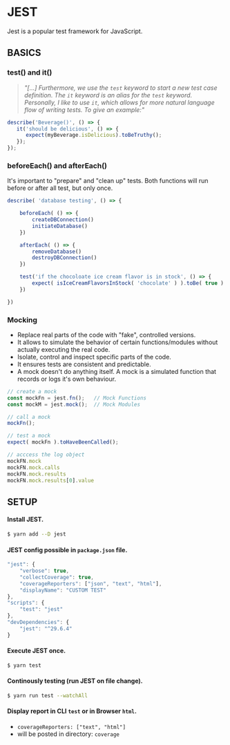 # JEST
Jest is a popular test framework for JavaScript.

## BASICS

### test() and it()
> _"[...] Furthermore, we use the `test` keyword to start a new test case definition. The `it` keyword is an alias for the `test` keyword. Personally, I like to use `it`, which allows for more natural language flow of writing tests. To give an example:"_

```js
describe('Beverage()', () => {
   it('should be delicious', () => {
      expect(myBeverage.isDelicious).toBeTruthy();
   });
});
```

### beforeEach() and afterEach()
It's important to "prepare" and "clean up" tests.
Both  functions will run before or after all test, but only once.
```js
describe( 'database testing', () => {

	beforeEach( () => {
		createDBConnection()
		initiateDatabase()
	})

	afterEach( () => {
		removeDatabase()
		destroyDBConnection()
	})

	test('if the chocoloate ice cream flavor is in stock', () => {
		expect( isIceCreamFlavorsInStock( 'chocolate' ) ).toBe( true )
	})

})
```

### Mocking
- Replace real parts of the code with "fake", controlled versions.
- It allows to simulate the behavior of certain functions/modules without actually executing the real code.
- Isolate, control and inspect specific parts of the code.
- It ensures tests are consistent and predictable. 
- A mock doesn't do anything itself. A mock is a simulated function that records or logs it's own behaviour.
```js
// create a mock
const mockFn = jest.fn();	// Mock Functions
const mockM = jest.mock();	// Mock Modules

// call a mock
mockFn();

// test a mock
expect( mockFn ).toHaveBeenCalled();

// acccess the log object
mockFN.mock
mockFN.mock.calls
mockFN.mock.results
mockFN.mock.results[0].value
```


## SETUP

#### Install JEST.
```bash
$ yarn add --D jest
```

#### JEST config possible in `package.json` file.
```js
"jest": {
	"verbose": true,
	"collectCoverage": true,
	"coverageReporters": ["json", "text", "html"],
	"displayName": "CUSTOM TEST"
},
"scripts": {
	"test": "jest"
},
"devDependencies": {
	"jest": "^29.6.4"
}
```

#### Execute JEST once.
```bash
$ yarn test
```

#### Continously testing (run JEST on file change).
```bash
$ yarn run test --watchAll
```

#### Display report in CLI `test` or in Browser `html`.
+ `coverageReporters: ["text", "html"]`
+ will be posted in directory: `coverage`